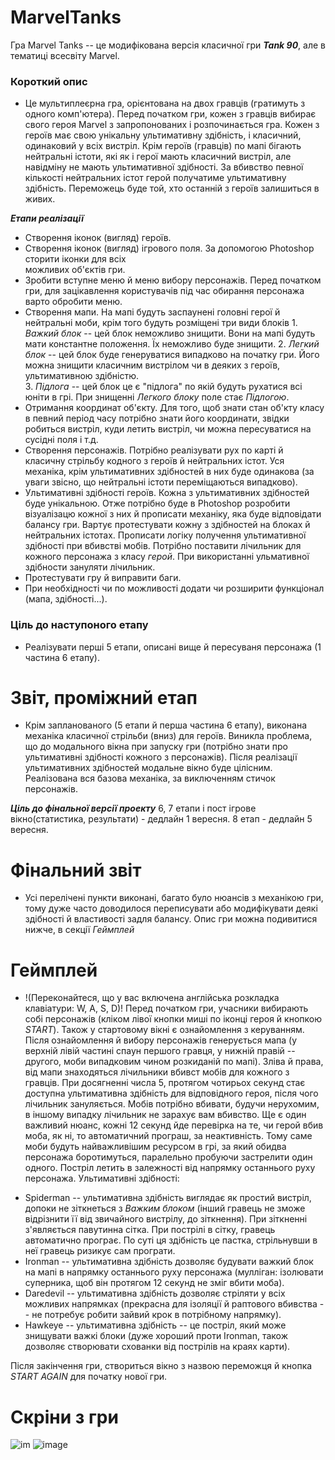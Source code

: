 # MarvelTanks
Гра Marvel Tanks -- це модифікована версія класичної гри ***Tank 90***, але в тематиці всесвіту Marvel.

### Короткий опис
* Це мультиплеєрна гра, орієнтована на двох гравців (гратимуть з одного комп'ютера). Перед початком гри, кожен з гравців вибирає свого
    героя Marvel з запропонованих і розпочинається гра. Кожен з героїв має свою унікальну ультимативну здібність, 
    і класичний, одинаковий у всіх вистріл. Крім героїв (гравців) по мапі бігають нейтральні істоти, які як і
    герої мають класичний вистріл, але навідміну не мають ультимативної здібності. За вбивство певної кількості нейтральних істот
    герой получатиме ультимативну здібність. Переможець буде той, хто останній з героїв залишиться в живих.

***Етапи реалізації***
* Створення іконок (вигляд) героїв. 
* Створення іконок (вигляд) ігрового поля. За допомогою Photoshop сторити іконки для всіх  
       можливих об'єктів гри. 
* Зробити вступне меню й меню вибору персонажів. Перед початком гри, для зацікавлення користувачів під час обирання персонажа варто
       обробити меню.
* Створення мапи. На мапі будуть заспаунені головні герої й нейтральні моби, крім того будуть розміщені три види блоків
        1. *Важкий блок* -- цей блок неможливо знищити. Вони на мапі будуть мати константне положення. Їх неможливо буде знищити.
        2. *Легкий блок* -- цей блок буде генеруватися випадково на початку гри. Його можна знищити класичним вистрілом чи в деяких з 
            героїв, ультимативною здібністю.  
        3. *Підлога* -- цей блок це є "підлога" по якій будуть рухатися всі юніти в грі. При знищенні *Легкого блоку* поле стає
           *Підлогою*.
* Отримання координат об'єкту. Для того, щоб знати стан об'кту класу в певний період часу потрібно знати його координати, звідки 
       робиться вистріл, куди летить вистріл, чи можна пересуватися на сусідні поля і т.д.
* Створення персонажів. Потрібно реалізувати рух по карті й класичну стрільбу кодного з героїв й нейтральних істот. Уся механіка, 
        крім ультимативних здібностей в них буде одинакова (за уваги звісно, що нейтральні істоти переміщаються випадково).
* Ультимативні здібності героїв. Кожна з ультимативних здібностей буде унікальною. Отже потрібно буде в Photoshop розробити 
       візуалізацю кожної з них й прописати механіку, яка буде відповідати балансу гри. Вартує протестувати кожну з здібностей на блоках
       й нейтральних істотах. Прописати логіку получення ультимативної здібності при вбивстві мобів. Потрібно поставити лічильник для 
       кожного персонажа з класу *герой*. При використанні ульмативної здібности зануляти лічильник.
* Протестувати гру й виправити баги.
* При необхідності чи по можливості додати чи розширити функціонал (мапа, здібності...).
    
    
### Ціль до наступоного етапу
* Реалізувати перші 5 етапи, описані вище й пересуваня персонажа (1 частина 6 етапу).

# Звіт, проміжний етап  
* Крім запланованого (5 етапи й перша частина 6 етапу), виконана механіка класичної стрільби (вниз) для героїв. Виникла проблема, що
    до модального вікна при запуску гри (потрібно знати про ультимативні здібності кожного з персонажів). Після реалізації ультимативних
    здібностей модальне вікно буде цілісним.
    Реалізована вся базова механіка, за виключенням стичок персонажів.
    
***Ціль до фінальної версії проекту***
    6, 7 етапи і пост ігрове вікно(статистика, результати) - дедлайн 1 вересня.
    8 етап - дедлайн 5 вересня.

# Фінальний звіт
* Усі перелічені пункти виконані, багато було нюансів з механікою гри, тому дуже часто доводилося переписувати або модифікувати деякі здібності й властивості задля балансу.
Опис гри можна подивитися нижче, в секції *Геймплей*

# Геймплей
+ !(Переконайтеся, що у вас включена англійська розкладка клавіатури: W, A, S, D)!
   Перед початком гри, учасники вибирають собі персонажів (кліком лівої кнопки миші по іконці героя й кнопкою *START*). Також у
   стартовому вікні є ознайомлення з керуванням.
   Після ознайомлення й вибору персонажів генерується мапа (у верхній лівій частині спаун першого гравця, у нижній правій -- другого, 
   моби випадковим чином розкиданій по мапі).
   Зліва й права, від мапи знаходяться лічильники вбивст мобів для кожного з гравців. При досягненні числа 5, протягом чотирьох секунд 
   стає доступна ультимативна здібність для відповідного героя, 
   після чого лічильник зануляється. Мобів потрібно вбивати, будучи нерухомим, в іншому випадку лічильник не зарахує вам вбивство. Ще є 
   один важливий нюанс, кожні 12 секунд йде перевірка на те, чи герой вбив моба, як ні, то 
   автоматичний програш, за неактивність.
   Тому саме моби будуть найважливішим ресурсом в грі, за який обидва персонажа боротимуться, паралельно пробуючи застрелити один 
   одного.
   Постріл летить в залежності від напрямку останнього руху персонажа.
   Ультимативні здібності: 
* Spiderman -- ультимативна здібність виглядає як простий вистріл, допоки не зіткнеться з *Важким блоком* (інший гравець не 
        зможе відрізнити її від звичайного вистрілу, до зіткнення). При зіткненні з'являється павутинна сітка.  При пострілі в сітку, 
        гравець автоматично програє. По суті ця здібність це пастка, стрільнувши в неї гравець ризикує сам програти.
* Ironman -- ультимативна здібність дозволяє будувати важкий блок на мапі в напрямку останнього руху персонажа (мулліган: 
        ізолювати суперника, щоб він протягом 12 секунд не зміг вбити моба).
* Daredevil -- ультимативна здібність дозволяє стріляти у всіх можливих напрямках (прекрасна для ізоляції й раптового вбивства 
        -- не потребує робити зайвий крок в потрібному напрямку).
* Hawkeye -- ультимативна здібність -- це постріл, який може знищувати важкі блоки (дуже хороший проти Ironman, також дозволяє 
        створювати схованки від пострілів на краях карти). 
    
Після закінчення гри, створиться вікно з назвою переможця й кнопка *START AGAIN* для початку нової гри.

# Скріни з гри
![im](https://user-images.githubusercontent.com/36485512/64369046-2f271000-d024-11e9-820e-9b4304d8e619.jpg)
![image](https://user-images.githubusercontent.com/36485512/64369229-8dec8980-d024-11e9-8646-56f59c366f36.png)
